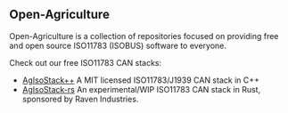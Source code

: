 ## Open-Agriculture

Open-Agriculture is a collection of repositories focused on providing free and open source ISO11783 (ISOBUS) software to everyone.

Check out our free ISO11783 CAN stacks:

* [AgIsoStack++](https://github.com/Open-Agriculture/AgIsoStack-plus-plus) A MIT licensed ISO11783/J1939 CAN stack in C++
* [AgIsoStack-rs](https://github.com/Open-Agriculture/AgIsoStack-rs) An experimental/WIP ISO11783 CAN stack in Rust, sponsored by Raven Industries.
